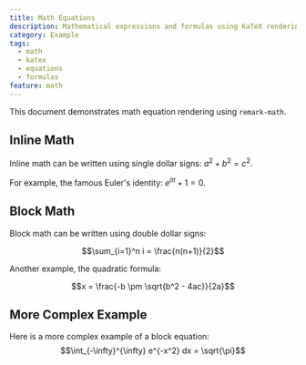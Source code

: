 ```yaml
---
title: Math Equations
description: Mathematical expressions and formulas using KaTeX rendering
category: Example
tags:
  - math
  - katex
  - equations
  - formulas
feature: math
---
```


This document demonstrates math equation rendering using `remark-math`.

## Inline Math

Inline math can be written using single dollar signs: $a^2 + b^2 = c^2$.

For example, the famous Euler's identity: $e^{i\pi} + 1 = 0$.

## Block Math

Block math can be written using double dollar signs:

$$\sum_{i=1}^n i = \frac{n(n+1)}{2}$$

Another example, the quadratic formula:

```math
x = \frac{-b \pm \sqrt{b^2 - 4ac}}{2a}
```

## More Complex Example

Here is a more complex example of a block equation:
$$\int_{-\infty}^{\infty} e^{-x^2} dx = \sqrt{\pi}$$
